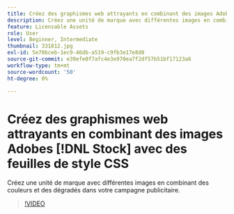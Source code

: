```yaml
---
title: Créez des graphismes web attrayants en combinant des images Adobe [!DNL Stock] avec des feuilles de style CSS
description: Créez une unité de marque avec différentes images en combinant des couleurs et des dégradés dans votre campagne publicitaire
feature: Licensable Assets
role: User
level: Beginner, Intermediate
thumbnail: 331812.jpg
exl-id: 5e70bceb-1ec9-46db-a519-c9fb3e17e8d8
source-git-commit: e39efe0f7afc4e3e970ea7f2df57b51bf17123a6
workflow-type: tm+mt
source-wordcount: '50'
ht-degree: 0%

---
```


# Créez des graphismes web attrayants en combinant des images Adobes [!DNL Stock] avec des feuilles de style CSS

Créez une unité de marque avec différentes images en combinant des couleurs et des dégradés dans votre campagne publicitaire.

>[!VIDEO](https://video.tv.adobe.com/v/331812?hidetitle=true)
